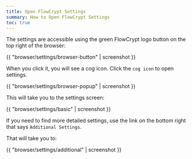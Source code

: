 ```yaml
---
title: Open FlowCrypt Settings
summary: How to Open FlowCrypt Settings
toc: true
---
```


The settings are accessible using the green FlowCrypt logo button on the top right of the browser:

{{ "browser/settings/browser-button" | screenshot }}

When you click it, you will see a cog icon. Click the `cog icon` to open settings.

{{ "browser/settings/browser-popup" | screenshot }}

This will take you to the settings screen:

{{ "browser/settings/basic" | screenshot }}

If you need to find more detailed settings, use the link on the bottom right that says `Additional Settings`.

That will take you to:

{{ "browser/settings/additional" | screenshot }}
